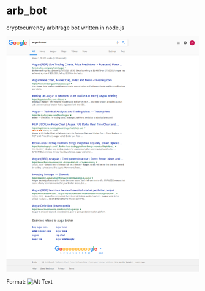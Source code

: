 # arb_bot
cryptocurrency arbitrage bot written in node.js


![GitHub](img.png)

Format: ![Alt Text](url)
